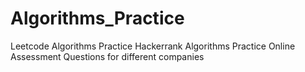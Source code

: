 # Algorithms_Practice

Leetcode Algorithms Practice
Hackerrank Algorithms Practice
Online Assessment Questions for different companies
